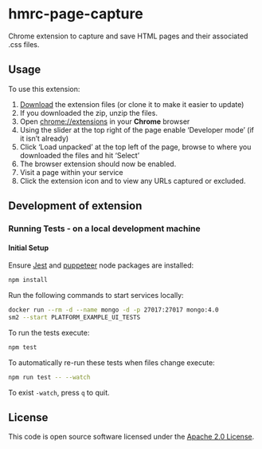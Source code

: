 # hmrc-page-capture

Chrome extension to capture and save HTML pages and their associated .css files.

## Usage

To use this extension:

1. [Download](https://github.com/hmrc/hmrc-page-capture/archive/refs/heads/main.zip) the extension files (or clone it to
   make it easier to update)
2. If you downloaded the zip, unzip the files.
3. Open [chrome://extensions](chrome://extensions) in your __Chrome__ browser
4. Using the slider at the top right of the page enable ‘Developer mode’ (if it isn’t already)
5. Click ‘Load unpacked’ at the top left of the page, browse to where you downloaded the files and hit ‘Select’
6. The browser extension should now be enabled.
7. Visit a page within your service
8. Click the extension icon and to view any URLs captured or excluded.

## Development of extension

### Running Tests - on a local development machine

#### Initial Setup

Ensure [Jest](https://jestjs.io/) and [puppeteer](https://pptr.dev/) node packages are installed:

```bash
npm install
```

Run the following commands to start services locally:

```bash
docker run --rm -d --name mongo -d -p 27017:27017 mongo:4.0
sm2 --start PLATFORM_EXAMPLE_UI_TESTS
```

To run the tests execute:

```bash
npm test
```

To automatically re-run these tests when files change execute:

```bash
npm run test -- --watch
```

To exist `-watch`, press `q` to quit.

## License

This code is open source software licensed under
the [Apache 2.0 License]("http://www.apache.org/licenses/LICENSE-2.0.html").
